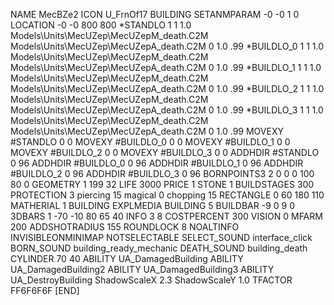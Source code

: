 NAME  MecBZe2
ICON U_FrnOf17
BUILDING
SETANMPARAM -0 -0 1 0
LOCATION -0 -0 800 800
*STANDLO      1 1 1.0 Models\Units\MecUZep\MecUZepM_death.C2M Models\Units\MecUZep\MecUZepA_death.C2M 0 1.0 .99
*BUILDLO_0    1 1 1.0 Models\Units\MecUZep\MecUZepM_death.C2M Models\Units\MecUZep\MecUZepA_death.C2M 0 1.0 .99
*BUILDLO_1    1 1 1.0 Models\Units\MecUZep\MecUZepM_death.C2M Models\Units\MecUZep\MecUZepA_death.C2M 0 1.0 .99
*BUILDLO_2    1 1 1.0 Models\Units\MecUZep\MecUZepM_death.C2M Models\Units\MecUZep\MecUZepA_death.C2M 0 1.0 .99
*BUILDLO_3    1 1 1.0 Models\Units\MecUZep\MecUZepM_death.C2M Models\Units\MecUZep\MecUZepA_death.C2M 0 1.0 .99
MOVEXY #STANDLO   0 0
MOVEXY #BUILDLO_0 0 0
MOVEXY #BUILDLO_1 0 0
MOVEXY #BUILDLO_2 0 0
MOVEXY #BUILDLO_3 0 0
ADDHDIR #STANDLO 0 96
ADDHDIR #BUILDLO_0 0 96
ADDHDIR #BUILDLO_1 0 96
ADDHDIR #BUILDLO_2 0 96
ADDHDIR #BUILDLO_3 0 96
BORNPOINTS3 2 0 0 0 100 80 0
GEOMETRY 1 199 32
LIFE     3000
PRICE 1 STONE 1
BUILDSTAGES 300
PROTECTION 3 piercing 15 magical 0 chopping 15
RECTANGLE    0 60 180 110
MATHERIAL 1 BUILDING
EXPLMEDIA BUILDING 5
BUILDBAR    -9 0 9 0
3DBARS 1 -70 -10 80 65 40
INFO 3 8
COSTPERCENT 300
VISION 0
MFARM 200
ADDSHOTRADIUS 155
ROUNDLOCK 8
NOALTINFO
INVISIBLEONMINIMAP
NOTSELECTABLE
SELECT_SOUND interface_click
BORN_SOUND building_ready_mechanic
DEATH_SOUND building_death
CYLINDER 70 40
ABILITY UA_DamagedBuilding
ABILITY UA_DamagedBuilding2
ABILITY UA_DamagedBuilding3
ABILITY UA_DestroyBuilding
ShadowScaleX 2.3
ShadowScaleY 1.0
TFACTOR FF6F6F6F
[END]
